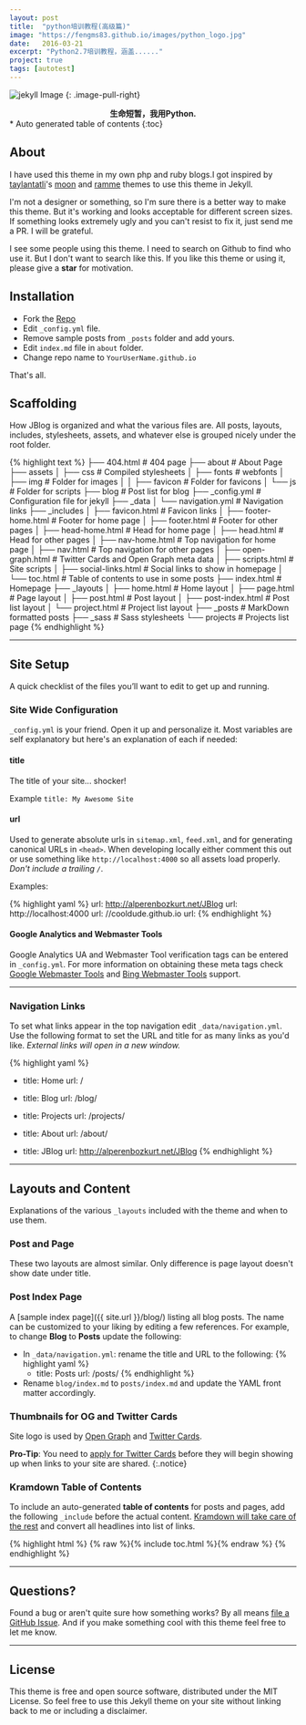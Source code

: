 ```yaml
---
layout: post
title:  "python培训教程(高级篇)"
image: "https://fengms83.github.io/images/python_logo.jpg"
date:   2016-03-21
excerpt: "Python2.7培训教程，涵盖......"
project: true
tags: [autotest]
---
```


![jekyll Image](https://fengms83.github.io/images/python_logo.jpg)
{: .image-pull-right}

<center><b>生命短暂，我用Python.</b></center>

<div id="drawer" markdown="1">
*  Auto generated table of contents
{:toc}
</div>


## About

I have used this theme in my own php and ruby blogs.I got inspired by [taylantatli](https://github.com/taylantatli/)'s [moon](https://github.com/taylantatli/moon) and [ramme](https://github.com/taylantatli/ramme) themes to use this theme in Jekyll.

I'm not a designer or something, so I'm sure there is a better way to make this theme. But it's working and looks acceptable for different screen sizes. If something looks extremely ugly and you can't resist to fix it, just send me a PR. I will be grateful.

I see some people using this theme. I need to search on Github to find who use it. But I don't want to search like this. If you like this theme or using it, please give a **star** for motivation.

## Installation
* Fork the [Repo](https://github.com/alperenbozkurt/JBlog/fork)
* Edit `_config.yml` file.
* Remove sample posts from `_posts` folder and add yours.
* Edit `index.md` file in `about` folder.
* Change repo name to `YourUserName.github.io`    

That's all.

## Scaffolding    
How JBlog is organized and what the various files are. All posts, layouts, includes, stylesheets, assets, and whatever else is grouped nicely under the root folder.    

{% highlight text %}
├── 404.html                                    # 404 page
├── about                                       # About Page
├── assets
│   ├── css                                     # Compiled stylesheets
│   ├── fonts                                   # webfonts
│   ├── img                                     # Folder for images
│   │   ├── favicon                             # Folder for favicons
│   └── js                                      # Folder for scripts
├── blog                                        # Post list for blog
├── _config.yml                                 # Configuration file for jekyll
├── _data
│   └── navigation.yml                          # Navigation links
├── _includes
│   ├── favicon.html                            # Favicon links
│   ├── footer-home.html                        # Footer for home page
│   ├── footer.html                             # Footer for other pages
│   ├── head-home.html                          # Head for home page
│   ├── head.html                               # Head for other pages
│   ├── nav-home.html                           # Top navigation for home page
│   ├── nav.html                                # Top navigation for other pages
│   ├── open-graph.html                         # Twitter Cards and Open Graph meta data
│   ├── scripts.html                            # Site scripts
│   ├── social-links.html                       # Social links to show in homepage
│   └── toc.html                                # Table of contents to use in some posts
├── index.html                                  # Homepage
├── _layouts
│   ├── home.html                               # Home layout
│   ├── page.html                               # Page layout
│   ├── post.html                               # Post layout
│   ├── post-index.html                         # Post list layout
│   └── project.html                            # Project list layout
├── _posts                                      # MarkDown formatted posts
├── _sass                                       # Sass stylesheets
└── projects                                    # Projects list page
{% endhighlight %}   

---

## Site Setup
A quick checklist of the files you’ll want to edit to get up and running.    

### Site Wide Configuration
`_config.yml` is your friend. Open it up and personalize it. Most variables are self explanatory but here's an explanation of each if needed:

#### title

The title of your site... shocker!

Example `title: My Awesome Site`

#### url

Used to generate absolute urls in `sitemap.xml`, `feed.xml`, and for generating canonical URLs in `<head>`. When developing locally either comment this out or use something like `http://localhost:4000` so all assets load properly. *Don't include a trailing `/`*.

Examples:

{% highlight yaml %}
url: http://alperenbozkurt.net/JBlog
url: http://localhost:4000
url: //cooldude.github.io
url:
{% endhighlight %}

#### Google Analytics and Webmaster Tools

Google Analytics UA and Webmaster Tool verification tags can be entered in `_config.yml`. For more information on obtaining these meta tags check [Google Webmaster Tools](http://support.google.com/webmasters/bin/answer.py?hl=en&answer=35179) and [Bing Webmaster Tools](https://ssl.bing.com/webmaster/configure/verify/ownership) support.

---

### Navigation Links

To set what links appear in the top navigation edit `_data/navigation.yml`. Use the following format to set the URL and title for as many links as you'd like. *External links will open in a new window.*

{% highlight yaml %}
- title: Home
  url: /

- title: Blog
  url: /blog/

- title: Projects
  url: /projects/

- title: About
  url: /about/

- title: JBlog
  url: http://alperenbozkurt.net/JBlog
{% endhighlight %}

---

## Layouts and Content

Explanations of the various `_layouts` included with the theme and when to use them.

### Post and Page

These two layouts are almost similar. Only difference is page layout doesn't show date under title.

### Post Index Page

A [sample index page]({{ site.url }}/blog/) listing all blog posts. The name can be customized to your liking by editing a few references. For example, to change **Blog** to **Posts** update the following:

* In `_data/navigation.yml`: rename the title and URL to the following:
{% highlight yaml %}
  - title: Posts
    url: /posts/
{% endhighlight %}
* Rename `blog/index.md` to `posts/index.md` and update the YAML front matter accordingly.

### Thumbnails for OG and Twitter Cards

Site logo is used by [Open Graph](https://developers.facebook.com/docs/opengraph/) and [Twitter Cards](https://dev.twitter.com/docs/cards).

**Pro-Tip**: You need to [apply for Twitter Cards](https://dev.twitter.com/docs/cards) before they will begin showing up when links to your site are shared.
{:.notice}

### Kramdown Table of Contents

To include an auto-generated **table of contents** for posts and pages, add the following `_include` before the actual content. [Kramdown will take care of the rest](http://kramdown.rubyforge.org/converter/html.html#toc) and convert all headlines into list of links.

{% highlight html %}
{% raw %}{% include toc.html %}{% endraw %}
{% endhighlight %}

---

## Questions?

Found a bug or aren't quite sure how something works? By all means [file a GitHub Issue](https://github.com/alperenbozkurt/JBlog/issues/new). And if you make something cool with this theme feel free to let me know.

---

## License

This theme is free and open source software, distributed under the MIT License. So feel free to use this Jekyll theme on your site without linking back to me or including a disclaimer.
